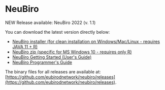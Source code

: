 # NeuBiro

NEW Release available: NeuBiro 2022 (v. 1.1)

You can download the latest version directly below:

- [NeuBiro installer (for clean installation on Windows/Mac/Linux - requires JAVA 11 + R)](https://github.com/eubirodnetwork/neubiro/releases/download/1.1/neubiro-installer-1.1.jar)
- [NeuBiro zip (specific for MS Windows 10 - requires only R)](https://github.com/eubirodnetwork/neubiro/releases/download/1.1/neubiro-1.1.zip)
- [NeuBiro Getting Started (User's Guide)](https://github.com/eubirodnetwork/neubiro/releases/download/1.1/gettingstarted.pdf)
- [NeuBiro Programmer's Guide](https://github.com/eubirodnetwork/neubiro/releases/download/1.1/programmersguide.pdf)

The binary files for all releases are available at: [https://github.com/eubirodnetwork/neubiro/releases](https://github.com/eubirodnetwork/neubiro/releases).
